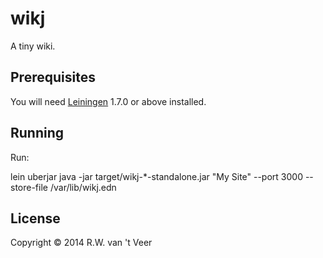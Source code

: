 # wikj

A tiny wiki.

## Prerequisites

You will need [Leiningen][1] 1.7.0 or above installed.

[1]: https://github.com/technomancy/leiningen

## Running

Run:

  lein uberjar
  java -jar target/wikj-*-standalone.jar "My Site" --port 3000 --store-file /var/lib/wikj.edn

## License

Copyright © 2014 R.W. van 't Veer
